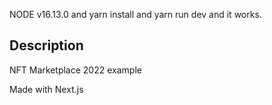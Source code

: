 NODE v16.13.0 and yarn install and yarn run dev and it works.
 
## Description

NFT Marketplace 2022 example

Made with Next.js